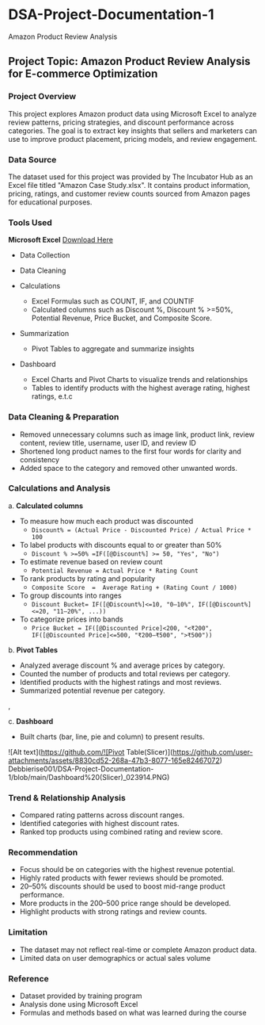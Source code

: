 # DSA-Project-Documentation-1
Amazon Product Review Analysis

## Project Topic: Amazon Product Review Analysis for E-commerce Optimization

### Project Overview
This project explores Amazon product data using Microsoft Excel to analyze review patterns, pricing strategies, and discount performance across categories. The goal is to extract key insights that sellers and marketers can use to improve product placement, pricing models, and review engagement.

### Data Source
The dataset used for this project was provided by The Incubator Hub as an Excel file titled "Amazon Case Study.xlsx". It contains product information, pricing, ratings, and customer review counts sourced from Amazon pages for educational purposes.

### Tools Used
**Microsoft Excel** [Download Here](https://github.com/Debbierise001/DSA-Project-Documentation-1/blob/main/Amazon%20case%20study.xlsx)
- Data Collection
- Data Cleaning
- Calculations
  - Excel Formulas such as COUNT, IF, and COUNTIF
  - Calculated columns such as Discount %, Discount % >=50%, Potential Revenue, Price Bucket, and Composite Score.
    
- Summarization
  - Pivot Tables to aggregate and summarize insights
- Dashboard
  - Excel Charts and Pivot Charts to visualize trends and relationships
  - Tables to identify products with the highest average rating, highest ratings, e.t.c

### Data Cleaning & Preparation
- Removed unnecessary columns such as image link, product link, review content, review title, username, user ID, and review ID
- Shortened long product names to the first four words for clarity and consistency
- Added space to the category and removed other unwanted words.

### Calculations and Analysis
a. **Calculated columns**
- To measure how much each product was discounted
  - ```Discount% = (Actual Price - Discounted Price) / Actual Price * 100```
- To label products with discounts equal to or greater than 50%
  - ```Discount % >=50% =IF([@Discount%] >= 50, "Yes", "No")```
- To estimate revenue based on review count
  - ```Potential Revenue = Actual Price * Rating Count```
- To rank products by rating and popularity
  - ```Composite Score  =  Average Rating + (Rating Count / 1000)```
- To group discounts into ranges
  - ```Discount Bucket= IF([@Discount%]<=10, "0–10%", IF([@Discount%]<=20, "11–20%", ...))```
- To categorize prices into bands
  - ```Price Bucket = IF([@Discounted Price]<200, "<₹200", IF([@Discounted Price]<=500, "₹200–₹500", ">₹500"))```

b. **Pivot Tables**
- Analyzed average discount % and average prices by category.
- Counted the number of products and total reviews per category.
- Identified products with the highest ratings and most reviews.
- Summarized potential revenue per category.












,





c. **Dashboard**
- Built charts (bar, line, pie and column) to present results.

![Alt text](https://github.com/![Pivot Table(Slicer)](https://github.com/user-attachments/assets/8830cd52-268a-47b3-8077-165e82467072)
Debbierise001/DSA-Project-Documentation-1/blob/main/Dashboard%20(Slicer)_023914.PNG)

### Trend & Relationship Analysis
- Compared rating patterns across discount ranges.
- Identified categories with highest discount rates.
- Ranked top products using combined rating and review score.

### Recommendation 
 - Focus should be on categories with the highest revenue potential.
 - Highly rated products with fewer reviews should be promoted.
 - 20–50% discounts should be used to boost mid-range product performance.
 - More products in the 200–500 price range should be developed.
 - Highlight products with strong ratings and review counts.
   
### Limitation 
- The dataset may not reflect real-time or complete Amazon product data.
- Limited data on user demographics or actual sales volume

### Reference 
- Dataset provided by training program
- Analysis done using Microsoft Excel
- Formulas and methods based on what was learned during the course
